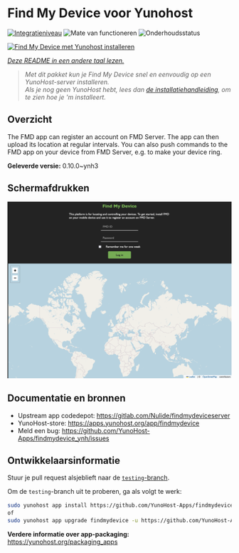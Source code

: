 <!--
NB: Deze README is automatisch gegenereerd door <https://github.com/YunoHost/apps/tree/master/tools/readme_generator>
Hij mag NIET handmatig aangepast worden.
-->

# Find My Device voor Yunohost

[![Integratieniveau](https://apps.yunohost.org/badge/integration/findmydevice)](https://ci-apps.yunohost.org/ci/apps/findmydevice/)
![Mate van functioneren](https://apps.yunohost.org/badge/state/findmydevice)
![Onderhoudsstatus](https://apps.yunohost.org/badge/maintained/findmydevice)

[![Find My Device met Yunohost installeren](https://install-app.yunohost.org/install-with-yunohost.svg)](https://install-app.yunohost.org/?app=findmydevice)

*[Deze README in een andere taal lezen.](./ALL_README.md)*

> *Met dit pakket kun je Find My Device snel en eenvoudig op een YunoHost-server installeren.*  
> *Als je nog geen YunoHost hebt, lees dan [de installatiehandleiding](https://yunohost.org/install), om te zien hoe je 'm installeert.*

## Overzicht

The FMD app can register an account on FMD Server. The app can then upload its location at regular intervals.
You can also push commands to the FMD app on your device from FMD Server, e.g. to make your device ring.

**Geleverde versie:** 0.10.0~ynh3

## Schermafdrukken

![Schermafdrukken van Find My Device](./doc/screenshots/screenshot.png)

## Documentatie en bronnen

- Upstream app codedepot: <https://gitlab.com/Nulide/findmydeviceserver>
- YunoHost-store: <https://apps.yunohost.org/app/findmydevice>
- Meld een bug: <https://github.com/YunoHost-Apps/findmydevice_ynh/issues>

## Ontwikkelaarsinformatie

Stuur je pull request alsjeblieft naar de [`testing`-branch](https://github.com/YunoHost-Apps/findmydevice_ynh/tree/testing).

Om de `testing`-branch uit te proberen, ga als volgt te werk:

```bash
sudo yunohost app install https://github.com/YunoHost-Apps/findmydevice_ynh/tree/testing --debug
of
sudo yunohost app upgrade findmydevice -u https://github.com/YunoHost-Apps/findmydevice_ynh/tree/testing --debug
```

**Verdere informatie over app-packaging:** <https://yunohost.org/packaging_apps>
